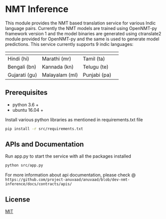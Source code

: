 # NMT Inference

This module provides the NMT based translation service for various Indic language pairs. Currently the NMT models are trained 
using OpenNMT-py framework version 1 and the model binaries are generated using ctranslate2 module provided for OpenNMT-py and
the same is used to generate model predictions. This service currently supports 9 indic languages: 

| <!-- -->  | <!-- --> | <!-- --> | <!-- --> |
| ------------- | ------------- | ------------- | ------------- |
| Hindi (hi) | Marathi (mr) | Tamil (ta)|
| Bengali (bn) | Kannada (kn)|  Telugu (te)|
| Gujarati (gu) | Malayalam (ml) | Punjabi (pa) |

## Prerequisites
- python 3.6 +
- ubuntu 16.04 +

Install various python libraries as mentioned in requirements.txt file

```bash
pip install -r src/requirements.txt
```

## APIs and Documentation
Run app.py to start the service with all the packages installed

```bash
python src/app.py
```

For more information about api documentation, please check @ ```https://github.com/project-anuvaad/anuvaad/blob/dev-nmt-inference/docs/contracts/apis/```
## License
[MIT](https://choosealicense.com/licenses/mit/)

